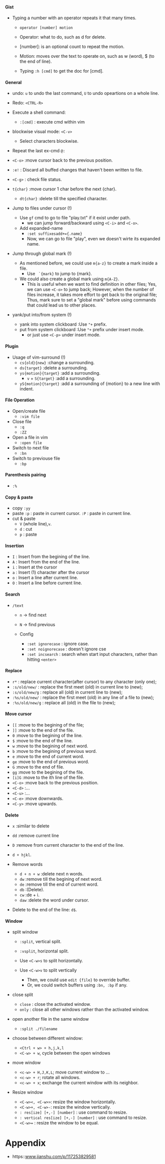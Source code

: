 #### Gist

- Typing a number with an operator repeats it that many times.
    - ```operator [number] motion```
    
    - Operator: what to do, such as d for delete.

    - [number]: is an optional count to repeat the motion. 

    - Motion: moves over the text to operate on, such as w (word), $ (to the end of line).

    - Typing ```:h [cmd]``` to get the doc for [cmd].


#### General
- undo: ```u```	to undo the last command, ```U``` to undo opeartions on a whole line.

- Redo: ```<CTRL-R>```

- Execute a shell command:
    - ```:[cmd]```	: execute cmd within vim

- blockwise visual mode: ```<C-v>```
    - Select characters blockwise.

- Repeat the last ex-cmd
    ```@:```

- ```<C-o>```       :move cursor back to the previous position.

- ```:e!```         : Discard all buffed changes that haven't been written to file.

- ```<C-g>```       : check file status.

- ```t{char}```     :move cursor 1 char before the next {char}.
    - ```dt{char}```   :delete till the specified character.

- Jump to files under cursor (!)
    - Use ```gf``` cmd to go to file "play.txt" if it exist under path.
        - we can jump forward/backward using ```<C-i>``` and ```<C-o>```.
    - Add expanded-name
        - ```:set suffixesadd+={.name}```
        - Now, we can go to file "play", even we doesn't wirte its expanded name.

- Jump through global mark (!)
    - As mentioned before, we could use ```m{a-z}``` to create a mark inside a file.
        - Use ``` `{mark}``` to jump to {mark}.
    - We could also create a global mark using ```m{A-Z}```.
        - This is useful when we want to find definition in other files; Yes, we can use ```<C-o>``` to jump back; However, when the number of files increase, it takes more effort to get back to the original file; Thus, mark sure to set a "global mark" before using commands that could lead us to other places.

- yank/put into/from system (!)
    - yank into system clickboard       :Use ```"+``` prefix.
    - put from system clickboard        :Use ```"+``` prefix under insert mode.
        - or just use ```<C-p>``` under insert mode.
#### Plugin
- Usage of vim-surround (!)
    - ```cs{old}{new}```                 :change a surrounding.
    - ```ds{target}```                   :delete a surrounding.
    - ```ys{motion}{target}```           :add a surrounding.
        - ```v``` + ```S{target}```      :add a surrounding.
    - ```yS{motion}{target}```           :add a surrounding of {motion} to a new line with indent.


#### File Operation

- Open/create file
    - ```:vim file```
- Close file
    - ```:q```
    - ```:ZZ```
- Open a file in vim
    - ```:open file```
- Switch to next file
    - ```:bn```
- Switch to previouse file
    - ```:bp```

#### Parenthesis pairing
- ```:%```

#### Copy & paste
- copy 
    ```:yy```
- paste
    ```:p``` : paste in current cursor.
    ```:P``` : paste in current line.
- cut & paste
    - ```V``` (whole line),```v```. 
    - ```d```                                 : cut
    - ```p```                                 : paste

#### Insertion
- ```I``` : Insert from the begining of the line.
- ```A``` : Insert from the end of the line.
- ```i``` : Insert at the cursor
- ```a``` : Insert (1) character after the cursor
- ```o``` : Insert a line after current line.
- ```O``` : Insert a line before current line.

#### Search
- ```/text```
    - ```n``` -> find next
    - ```N``` -> find previous

    - Config
        - ```:set ignorecase``` : ignore case.
        - ```:set noignorecase``` : doesn't ignore cse
        - ```:set incsearch``` : search when start input characters, rather than hitting ```<enter>```

#### Replace
- ```r*``` : replace current character(after cursor) to any character (only one); 
- ```:s/old/new/```       : replace the first meet (old) in current line to (new);
- ```:s/old/new/g```      : replace all (old) in current line to (new);
- ```:%s/old/new/```      : replace the first meet (old) in any line of a file to (new);
- ```:%s/old/new/g```     : replace all (old) in the file to (new); 
       
#### Move cursor
- ```[[```            :move to the begining of the file;
- ```]]```            :move to the end of the file.
- ```0```             :move to the begining of the line.
- ```$```             :move to the end of the line.
- ```w```             :move to the begining of next word.
- ```b```             :move to the begining of previous word.
- ```e```             :move to the end of current word.
- ```ge```            :move to the end of previous word.
- ```G```             :move to the end of file.
- ```gg```            :move to the begining of the file.
- ```[i]G```          :move to the ith line of the file.
- ```<C-o>```         :move back to the previous position.
- ```<C-d>```         :...
- ```<C-u>```         :...
- ```<C-e>```         :move downwards.
- ```<C-y>```         :move upwards.

#### Delete
- ```x```         :similar to delete
- ```dd```        :remove current line
- ```D```         :remove from current character to the end of the line.
- ```d + hjkl```. 

-   Remove words
    - ```d + n + w```   :delete next n words.
    - ```dw```   :remove till the begining of next word. 
    - ```de```   :remove till the end of current word.
    - ```db```   :(Delete).
    - ```cw```   :de + i.
    - ```daw```  :delete the word under cursor.

- Delete to the end of the line: ```d$```.

#### Window
- split window
    - ```:split```, vertical split.
    - ```:vsplit```, horizontal split.

    - Use ```<C-w>s``` to split horizontally.
    - Use ```<C-w>v``` to split vertically
        - Then, we could use ```edit {file}``` to override buffer.
        - Or, we could switch buffers using ```:bn, :bp``` if any.

- close split
    - ```close```   : close the activated window.
    - ```only```    : close all other windows rather than the activated window.

- open another file in the same window
    - ```:split ./filename```

- choose between different window:
    - ```<Ctrl + w> + h,j,k,l```
    - ```<C-w> + w```, cycle between the open windows

- move window
    - ```<c-w> + H,J,K,L```; move current window to ...
    - ```<c-w> + r```; rotate all windows.
    - ```<c-w> + x```; exchange the current window with its neighbor.

- Resize window
    - ```<C-w><, <C-w>>```: resize the window horizontally.
    - ```<C-w>+, <C-w>-```: resize the window vertically.
    - ```: res[ize] [+,-] [number]``` : use command to resize.
    - ```: vertical res[ize] [+,-] [number]``` : use command to resize.
    - ```<C-w>=```        : resize the window to be equal.

# Appendix
- https::www.jianshu.com/p/117253829581
